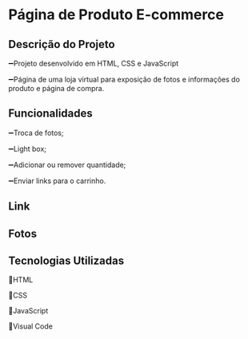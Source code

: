 # Página de Produto E-commerce
## Descrição do Projeto
➖Projeto desenvolvido em HTML, CSS e JavaScript

➖Página de uma loja virtual para exposição de fotos e informações do produto e página de compra.

## Funcionalidades
➖Troca de fotos;

➖Light box;

➖Adicionar ou remover quantidade;

➖Enviar links para o carrinho.
## Link
## Fotos
## Tecnologias Utilizadas
🍕HTML

🍕CSS

🍕JavaScript

🍕Visual Code
